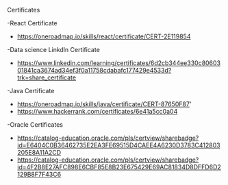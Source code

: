 Certificates

  -React Certificate
   * https://oneroadmap.io/skills/react/certificate/CERT-2E119854
     
  -Data science Linkdln Certificate
   * https://www.linkedin.com/learning/certificates/6d2cb344ee330c8060301841ca3674ad34ef3f0a11758cdabafc177429e4533d?trk=share_certificate
     
  -Java Certificate
   * https://oneroadmap.io/skills/java/certificate/CERT-87650F87'
   * https://www.hackerrank.com/certificates/6e41a5cc0a04
     
  -Oracle Certificates
   * https://catalog-education.oracle.com/pls/certview/sharebadge?id=E6404C0B36462735E2EA3FE69515D4CAEE4A6230D3783C412803205E8A11A2CD
   * https://catalog-education.oracle.com/pls/certview/sharebadge?id=4F2B8E27AFC898E6CBF85E8B23E675429E69AC81834D8DFFD6D2129B8F7F43C6
